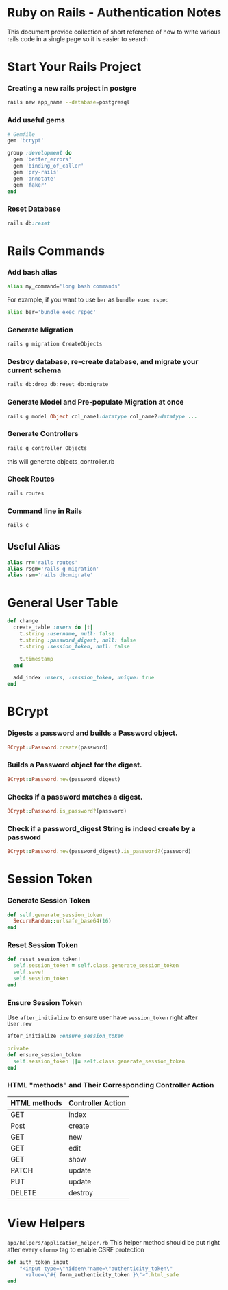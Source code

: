 # Ruby on Rails - Authentication Notes

This document provide collection of short reference of how to write various rails code in a single page so it is easier to search

# Start Your Rails Project

### Creating a new rails project in postgre
```bash
rails new app_name --database=postgresql
```

### Add useful gems
```ruby
# Gemfile
gem 'bcrypt'

group :development do
  gem 'better_errors'
  gem 'binding_of_caller'
  gem 'pry-rails'
  gem 'annotate'
  gem 'faker'
end
```

### Reset Database
```ruby
rails db:reset
```

# Rails Commands

### Add bash alias
```bash
alias my_command='long bash commands'
```
For example, if you want to use ```ber``` as ```bundle exec rspec```
```bash
alias ber='bundle exec rspec'
```

### Generate Migration
```bash
rails g migration CreateObjects
```

### Destroy database, re-create database, and migrate your current schema
```bash
rails db:drop db:reset db:migrate
```

### Generate Model and Pre-populate Migration at once
```ruby
rails g model Object col_name1:datatype col_name2:datatype ...
```

### Generate Controllers
```bash
rails g controller Objects
```
this will generate objects_controller.rb

### Check Routes
```bash
rails routes
```

### Command line in Rails
```bash
rails c
```

## Useful Alias
```ruby
alias rr='rails routes'
alias rsgm='rails g migration'
alias rsm='rails db:migrate'
```

# General User Table
```ruby
def change
  create_table :users do |t|
    t.string :username, null: false
    t.string :password_digest, null: false
    t.string :session_token, null: false

    t.timestamp
  end

  add_index :users, :session_token, unique: true
end
```


# BCrypt

### Digests a password and builds a Password object.
```ruby
BCrypt::Password.create(password)
```

### Builds a Password object for the digest.
```ruby
BCrypt::Password.new(password_digest)
```

### Checks if a password matches a digest.
```ruby
BCrypt::Password.is_password?(password)
```

### Check if a password_digest String is indeed create by a password
```ruby
BCrypt::Password.new(password_digest).is_password?(password)
```

# Session Token

### Generate Session Token
```ruby
def self.generate_session_token
  SecureRandom::urlsafe_base64(16)
end
```

### Reset Session Token
```ruby
def reset_session_token!
  self.session_token = self.class.generate_session_token
  self.save!
  self.session_token
end
```

### Ensure Session Token
Use `after_initialize` to ensure user have `session_token` right after `User.new`
```ruby
after_initialize :ensure_session_token

private
def ensure_session_token
  self.session_token ||= self.class.generate_session_token
end
```

### HTML "methods" and Their Corresponding Controller Action
HTML methods | Controller Action
--- | ---
GET | index
Post | create
GET | new
GET | edit
GET | show
PATCH | update
PUT | update
DELETE | destroy


# View Helpers
`app/helpers/application_helper.rb`
This helper method should be put right after every `<form>` tag to enable CSRF protection
```ruby
def auth_token_input
    "<input type=\"hidden\"name=\"authenticity_token\"
      value=\"#{ form_authenticity_token }\">".html_safe
end
```
